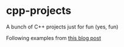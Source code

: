 # cpp-projects
A bunch of C++ projects just for fun (yes, fun)

Following examples from [this blog post](https://hackr.io/blog/cpp-projects)
